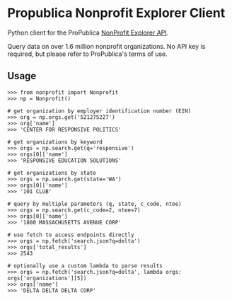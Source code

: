 # Propublica Nonprofit Explorer Client
Python client for the ProPublica [NonProfit Explorer API](https://www.propublica.org/datastore/api/nonprofit-explorer-api "ProPublica Nonprofit Explorer API docs").

Query data on over 1.6 million nonprofit organizations. No API key is required, but please refer to ProPublica's terms of use.

## Usage
```
>>> from nonprofit import Nonprofit
>>> np = Nonprofit()

# get organization by employer identification number (EIN)
>>> org = np.orgs.get('521275227')
>>> org['name']
>>> 'CENTER FOR RESPONSIVE POLITICS'

# get organizations by keyword
>>> orgs = np.search.get(q='responsive')
>>> orgs[0]['name']
>>> 'RESPONSIVE EDUCATION SOLUTIONS'

# get organizations by state
>>> orgs = np.search.get(state='WA')
>>> orgs[0]['name']
>>> '101 CLUB'

# query by multiple parameters (q, state, c_code, ntee)
>>> orgs = np.search.get(c_code=2, ntee=7)
>>> orgs[0]['name']
>>> '1800 MASSACHUSETTS AVENUE CORP'

# use fetch to access endpoints directly
>>> orgs = np.fetch('search.json?q=delta')
>>> orgs['total_results']
>>> 2543

# optionally use a custom lambda to parse results
>>> orgs = np.fetch('search.json?q=delta', lambda orgs: orgs['organizations'][5])
>>> orgs['name']
>>> 'DELTA DELTA DELTA CORP'

```